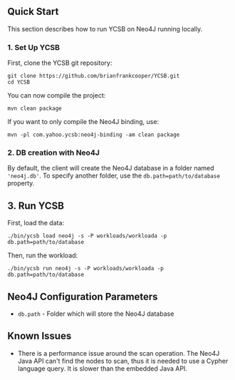 <!--
Copyright (c) 2012 - 2016 YCSB contributors. All rights reserved.

Licensed under the Apache License, Version 2.0 (the "License"); you
may not use this file except in compliance with the License. You
may obtain a copy of the License at

http://www.apache.org/licenses/LICENSE-2.0

Unless required by applicable law or agreed to in writing, software
distributed under the License is distributed on an "AS IS" BASIS,
WITHOUT WARRANTIES OR CONDITIONS OF ANY KIND, either express or
implied. See the License for the specific language governing
permissions and limitations under the License. See accompanying
LICENSE file.
-->

## Quick Start

This section describes how to run YCSB on Neo4J running locally.

### 1. Set Up YCSB

First, clone the YCSB git repository:

    git clone https://github.com/brianfrankcooper/YCSB.git
    cd YCSB

You can now compile the project:

    mvn clean package

If you want to only compile the Neo4J binding, use:

    mvn -pl com.yahoo.ycsb:neo4j-binding -am clean package

### 2. DB creation with Neo4J

By default, the client will create the Neo4J database in a folder named `'neo4j.db'`.
To specify another folder, use the `db.path=path/to/database` property.

## 3. Run YCSB

First, load the data:

    ./bin/ycsb load neo4j -s -P workloads/workloada -p db.path=path/to/database

Then, run the workload:

    ./bin/ycsb run neo4j -s -P workloads/workloada -p db.path=path/to/database

## Neo4J Configuration Parameters

* `db.path` - Folder which will store the Neo4J database

## Known Issues

* There is a performance issue around the scan operation. The Neo4J Java API can't find the nodes to scan, thus it is needed to use a Cypher language query. It is slower than the embedded Java API.
